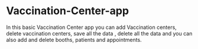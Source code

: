 # Vaccination-Center-app
In this basic Vaccination Center app you can add Vaccination centers, delete vaccination centers,
save all the data , delete all the data and you can also add and delete booths, patients and appointments.
